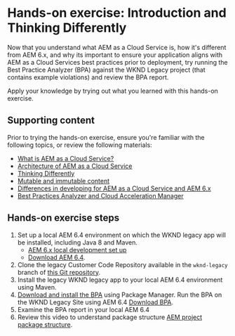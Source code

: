 # Hands-on exercise: Introduction and Thinking Differently 

Now that you understand what AEM as a Cloud Service is, how it's different from AEM 6.x, and why its important to ensure your application aligns with AEM as a Cloud Services best practices prior to deployment, try running the Best Practice Analyzer (BPA) against the WKND Legacy project (that contains example violations) and review the BPA report.

Apply your knowledge by trying out what you learned with this hands-on exercise.

## Supporting content 

Prior to trying the hands-on exercise, ensure you're familiar with the following topics, or review the following materials:

+ [What is AEM as a Cloud Service?](https://experienceleague.adobe.com/docs/experience-manager-learn/cloud-service/introduction/what-is-aem-as-a-cloud-service.html?lang=en)
+ [Architecture of AEM as a Cloud Service](https://experienceleague.adobe.com/docs/experience-manager-learn/cloud-service/introduction/architecture.html?lang=en)
+ [Thinking Differently](https://experienceleague.adobe.com/docs/experience-manager-learn/cloud-service/migration/moving-to-aem-as-a-cloud-service/introduction.html?lang=en)
+ [Mutable and immutable content](https://experienceleague.adobe.com/docs/experience-manager-learn/cloud-service/developing/basics/mutable-immutable.html?lang=en)
+ [Differences in developing for AEM as a Cloud Service and AEM 6.x](https://experienceleague.adobe.com/docs/experience-manager-cloud-service/implementing/developing/development-guidelines.html#developing)
+ [Best Practices Analyzer and Cloud Acceleration Manager](https://experienceleague.adobe.com/docs/experience-manager-learn/cloud-service/migration/moving-to-aem-as-a-cloud-service/bpa-and-cam.html?lang=en)

## Hands-on exercise steps

1. Set up a local AEM 6.4 environment on which the WKND legacy app will be installed, including Java 8 and Maven.
    + [AEM 6.x local development set up](https://experienceleague.adobe.com/docs/experience-manager-learn/foundation/development/set-up-a-local-aem-development-environment.html)
    + [Download AEM 6.4](https://experienceleague.adobe.com/docs/experience-cloud/software-distribution/home.html).
2. Clone the legacy Customer Code Repository available in the `wknd-legacy` branch of [this Git repository](https://github.com/adobe/aem-cloud-engineering-video-series-exercises).
3. Install the legacy WKND legacy app to your local AEM 6.4 environment using Maven.
4. [Download and install the BPA](https://experience.adobe.com/#/downloads/content/software-distribution/en/aemcloud.html?fulltext=Best*+Practices*+Analyzer*&orderby=%40jcr%3Acontent%2Fjcr%3AlastModified&orderby.sort=desc&layout=list&p.offset=0&p.limit=1) using Package Manager. Run the BPA on the WKND Legacy Site using AEM 6.4 [Download BPA](https://experience.adobe.com/#/downloads/content/software-distribution/en/aemcloud.html). 
5. Examine the BPA report in your local AEM 6.4
6. Review this video to understand package structure [AEM project package structure](https://experienceleague.adobe.com/docs/experience-manager-learn/cloud-service/developing/basics/repository-structure-package.html?lang=en#developing). 
